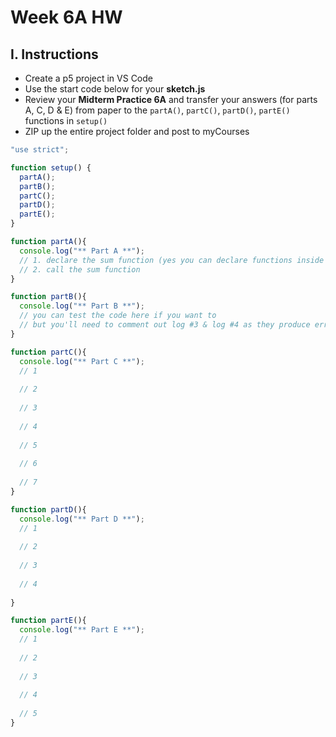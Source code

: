 # Week 6A HW


## I. Instructions

- Create a p5 project in VS Code
- Use the start code below for your **sketch.js**
- Review your **Midterm Practice 6A** and transfer your answers (for parts A, C, D & E) from paper to the `partA()`, `partC()`, `partD()`, `partE()` functions in `setup()`  
- ZIP up the entire project folder and post to myCourses

```js
"use strict";

function setup() {
  partA();
  partB();
  partC();
  partD();
  partE();
}

function partA(){
  console.log("** Part A **");
  // 1. declare the sum function (yes you can declare functions inside of functions)
  // 2. call the sum function
}

function partB(){
  console.log("** Part B **");
  // you can test the code here if you want to
  // but you'll need to comment out log #3 & log #4 as they produce errors
}

function partC(){
  console.log("** Part C **");
  // 1
  
  // 2
  
  // 3
  
  // 4
  
  // 5
  
  // 6
  
  // 7
}

function partD(){
  console.log("** Part D **");
  // 1
  
  // 2
  
  // 3
  
  // 4
  
}

function partE(){
  console.log("** Part E **");
  // 1
  
  // 2
  
  // 3
  
  // 4
  
  // 5
}


```
